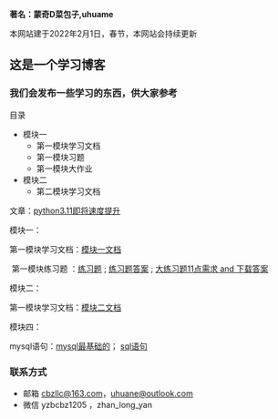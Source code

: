 **著名：蒙奇D菜包子,uhuame**

本网站建于2022年2月1日，春节，本网站会持续更新

## 这是一个学习博客

### 我们会发布一些学习的东西，供大家参考


目录

- 模块一
   - 第一模块学习文档
   - 第一模块习题
   - 第一模块大作业
- 模块二
   - 第二模块学习文档

文章：<a href="https://mqdcbz.github.io/study_python/2022/02/03/python311.html">python3.11即将速度提升</a>

模块一：


​	第一模块学习文档：<a href="https://mqdcbz.github.io/study_python/2022/01/31/第一模块笔记.html">模块一文档</a>

​	第一模块练习题 ：<a href="https://mqdcbz.github.io/study_python/2022/01/31/模块一练习题.html">练习题</a> ; <a href="https://mqdcbz.github.io/study_python/2022/01/31/模块一练习题答案.html">练习题答案</a> ; <a href="https://mqdcbz.github.io/study_python/2022/01/31/11点需求.html">大练习题11点需求 and 下载答案</a>

模块二：

​	第一模块学习文档：<a href="https://mqdcbz.github.io/study_python/2022/02/04/第二模块笔记.html">模块二文档</a>

模块四：

​	mysql语句：<a href="https://mqdcbz.github.io/study_python/2022/02/14/mysql最基础的.html">mysql最基础的</a>； <a href="https://mqdcbz.github.io/study_python/2022/02/07/sql语句.html">sql语句</a>


### 联系方式

 - 邮箱 cbzllc@163.com，uhuane@outlook.com
 - 微信 yzbcbz1205 ，zhan_long_yan 

